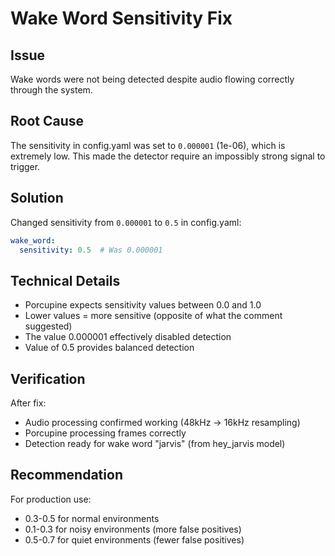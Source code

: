 # Wake Word Sensitivity Fix

## Issue
Wake words were not being detected despite audio flowing correctly through the system.

## Root Cause
The sensitivity in config.yaml was set to `0.000001` (1e-06), which is extremely low. This made the detector require an impossibly strong signal to trigger.

## Solution
Changed sensitivity from `0.000001` to `0.5` in config.yaml:

```yaml
wake_word:
  sensitivity: 0.5  # Was 0.000001
```

## Technical Details
- Porcupine expects sensitivity values between 0.0 and 1.0
- Lower values = more sensitive (opposite of what the comment suggested)
- The value 0.000001 effectively disabled detection
- Value of 0.5 provides balanced detection

## Verification
After fix:
- Audio processing confirmed working (48kHz → 16kHz resampling)
- Porcupine processing frames correctly
- Detection ready for wake word "jarvis" (from hey_jarvis model)

## Recommendation
For production use:
- 0.3-0.5 for normal environments
- 0.1-0.3 for noisy environments (more false positives)
- 0.5-0.7 for quiet environments (fewer false positives)
